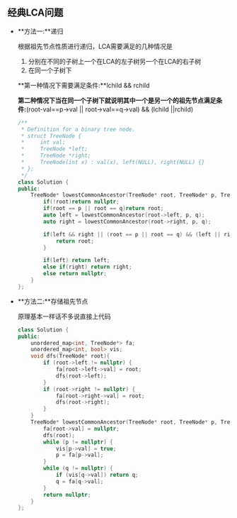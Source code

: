 ## 经典LCA问题

* **方法一:**递归

  根据祖先节点性质进行递归，LCA需要满足的几种情况是

  1. 分别在不同的子树上一个在LCA的左子树另一个在LCA的右子树
  2. 在同一个子树下

  **第一种情况下需要满足条件:**lchild && rchild

  **第二种情况下当在同一个子树下就说明其中一个是另一个的祖先节点满足条件:**(root-val==p->val || root->val==q->val) && (lchild ||rchild)

  ~~~c++
  /**
   * Definition for a binary tree node.
   * struct TreeNode {
   *     int val;
   *     TreeNode *left;
   *     TreeNode *right;
   *     TreeNode(int x) : val(x), left(NULL), right(NULL) {}
   * };
   */
  class Solution {
  public:
      TreeNode* lowestCommonAncestor(TreeNode* root, TreeNode* p, TreeNode* q) {
          if(!root)return nullptr;
          if(root == p || root == q)return root;
          auto left = lowestCommonAncestor(root->left, p, q);
          auto right = lowestCommonAncestor(root->right, p, q);
  
          if(left && right || (root == p || root == q) && (left || right)) {
              return root;
          }
  
          if(left) return left;
          else if(right) return right;
          else return nullptr;
      }
  };
  ~~~
  

  
* **方法二:**存储祖先节点

  原理基本一样话不多说直接上代码

  ~~~c++
  class Solution {
  public:
      unordered_map<int, TreeNode*> fa;
      unordered_map<int, bool> vis;
      void dfs(TreeNode* root){
          if (root->left != nullptr) {
              fa[root->left->val] = root;
              dfs(root->left);
          }
          if (root->right != nullptr) {
              fa[root->right->val] = root;
              dfs(root->right);
          }
      }
      TreeNode* lowestCommonAncestor(TreeNode* root, TreeNode* p, TreeNode* q) {
          fa[root->val] = nullptr;
          dfs(root);
          while (p != nullptr) {
              vis[p->val] = true;
              p = fa[p->val];
          }
          while (q != nullptr) {
              if (vis[q->val]) return q;
              q = fa[q->val];
          }
          return nullptr;
      }
  };
  ~~~

  

